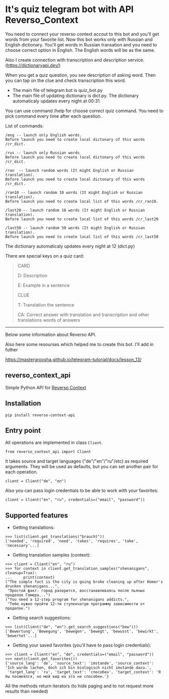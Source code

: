 # It's quiz telegram bot with API Reverso_Context

You need to connect your reverso context accout to this bot and you'll get words from your favorite list.
Now this bot works only with Russian and English dictionary. 
You'll get words in Russian transation and you need to choose correct option in English. The English words will be as the same.

Also I create connection with transcription and description service. (https://dictionaryapi.dev/)

When you get a quiz question, you see description of asking word. Then you can tap on the clue and check transcription this word.

- The main file of telegram bot is quiz_bot.py
- The main file of updating dictionary is dict.py. The dictionary automaticaly updates every night at 00:31. 

You can use command /help for choose correct quiz command. You need to pick command every time after each question.

List of commands:
```
/eng -- launch only English words.
Before launch you need to create local dictonary of this words /cr_dict.

/rus -- launch only Russian words
Before launch you need to create local dictonary of this words /cr_dict.

/ran  -- launch random words (It might English or Russian translation).
Before launch you need to create local dictonary of this words /cr_dict.

/ran10 -- launch random 10 words (It might English or Russian translation).
Before launch you need to create local list of this words /cr_ran10.

/last20 -- launch random 10 words (It might English or Russian translation).
Before launch you need to create local list of this words /cr_last20

/last50 -- launch random 50 words (It might English or Russian translation).
Before launch you need to create local list of this words /cr_last50
```
The dictionary automaticaly updates every night at 12 (dict.py)

There are special keys on a quiz card:
> CARD
> 
> D: Description
> 
> E: Example in a sentence
>
> CLUE
> 
> T: Translation the sentence
> 
> CA: Correct answer with translation and transcription and other translations words of answers 

_________________________________________________________________________________________________

Below some information about Reverso API.

Also here some resourses which helped me to create this bot. I'll add in futher

https://mastergroosha.github.io/telegram-tutorial/docs/lesson_13/

## reverso_context_api
Simple Python API for [Reverso Context](https://context.reverso.net)

## Installation
```pip install reverso-context-api```

## Entry point
All operations are implemented in class `Client`.     
```python3
from reverso_context_api import Client
```

It takes source and target languages ("de"/"en"/"ru"/etc) as required arguments. They will be used as defaults, but you can set another pair for each operation. <br>
```python3
client = Client("de", "en")
```

Also you can pass login credentials to be able to work with your favorites:<br>
```python3
client = Client("en", "ru", credentials=("email", "password"))
```

## Supported features
* Getting translations:<br>
```python3
>>> list(client.get_translations("braucht"))
['needed', 'required', 'need', 'takes', 'requires', 'take', 'necessary'...]
```
* Getting translation samples (context):<br>
```python3
>>> client = Client("en", "ru")
>>> for context in client.get_translation_samples("shenanigans", cleanup=True):
...     print(context)
("The simple fact is the city is going broke cleaning up after Homer's drunken shenanigans...", 
 "Простой факт: город разорится, восстанавливаясь после пьяных проделок Гомера...")
("You need a 12-step program for shenanigans addicts.", 
 "Тебе нужно пройти 12-ти ступенчатую программу зависимости от проделок.")
```
* Getting search suggestions:<br>
```python3
>>> list(Client("de", "en").get_search_suggestions("bew")))
['Bewertung', 'Bewegung', 'bewegen', 'bewegt', 'bewusst', 'bewirkt', 'bewertet'...]
```
* Getting your saved favorites (you'll have to pass login credentials):
```python3
>>> client = Client("en", "de", credentials=("email", "password"))
>>> next(client.get_favorites())
{'source_lang': 'de', 'source_text': 'imstande', 'source_context': 'Ich würde lachen, doch ich bin biologisch nicht imstande dazu.', 
 'target_lang': 'ru', 'target_text': 'способен', 'target_context': 'Я бы посмеялся, но мой вид на это не способен.'}
```

All the methods return iterators (to hide paging and to not request more results than needed)
